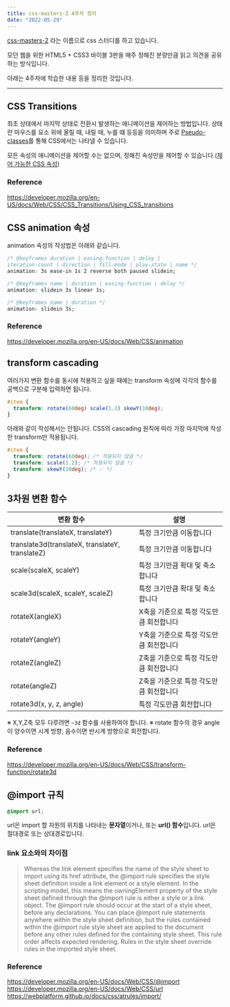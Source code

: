 ```yaml
---
title: css-masters-2 4주차 정리
date: "2022-05-29"
---
```


[css-masters-2](https://github.com/fe-backpackers/css-masters-2) 라는 이름으로 css 스터디를 하고 있습니다.

모던 웹을 위한 HTML5 + CSS3 바이블 3판을 매주 정해진 분량만큼 읽고 의견을 공유하는 방식입니다.

아래는 4주차에 학습한 내용 등을 정리한 것입니다.

---

## CSS Transitions

최초 상태에서 마지막 상태로 전환시 발생하는 애니메이션을 제어하는 방법입니다.
상태란 마우스를 요소 위에 올릴 때, 내릴 때, 누를 떄 등등을 의미하며 주로 [Pseudo-classes](https://developer.mozilla.org/en-US/docs/Web/CSS/Pseudo-classes)를 통해 CSS에서는 나타낼 수 있습니다.

모든 속성의 애니메이션을 제어할 수는 없으며, 정해진 속성만을 제어할 수 있습니다.([제어 가능한 CSS 속성](https://developer.mozilla.org/en-US/docs/Web/CSS/CSS_animated_properties))

### Reference

<https://developer.mozilla.org/en-US/docs/Web/CSS/CSS_Transitions/Using_CSS_transitions>

## CSS animation 속성

animation 속성의 작성법은 아래와 같습니다.

```css
/* @keyframes duration | easing-function | delay |
iteration-count | direction | fill-mode | play-state | name */
animation: 3s ease-in 1s 2 reverse both paused slidein;

/* @keyframes name | duration | easing-function | delay */
animation: slidein 3s linear 1s;

/* @keyframes name | duration */
animation: slidein 3s;
```

### Reference

<https://developer.mozilla.org/en-US/docs/Web/CSS/animation>

## transform cascading

여러가지 변환 함수를 동시에 적용하고 싶을 때에는 transform 속성에 각각의 함수를 공백으로 구분해 입력하면 됩니다.

```css
#item {
  transform: rotate(60deg) scale(1.2) skewY(10deg);
}
```

아래와 같이 작성해서는 안됩니다. CSS의 cascading 원칙에 따라 가장 마지막에 작성한 transform만 적용됩니다.

```css
#item {
  transform: rotate(60deg); /* 적용되지 않음 */
  transform: scale(1.2); /* 적용되지 않음 */
  transform: skewY(10deg); /* ✅ */
}
```

## 3차원 변환 함수

| 변환 함수                                       | 설명                                    |
| ----------------------------------------------- | --------------------------------------- |
| translate(translateX, translateY)               | 특정 크기만큼 이동합니다                |
| translate3d(translateX, translateY, translateZ) | 특정 크기만큼 이동합니다                |
| scale(scaleX, scaleY)                           | 특정 크기만큼 확대 및 축소합니다        |
| scale3d(scaleX, scaleY, scaleZ)                 | 특정 크기만큼 확대 및 축소합니다        |
| rotateX(angleX)                                 | X축을 기준으로 특정 각도만큼 회전합니다 |
| rotateY(angleY)                                 | Y축을 기준으로 특정 각도만큼 회전합니다 |
| rotateZ(angleZ)                                 | Z축을 기준으로 특정 각도만큼 회전합니다 |
| rotate(angleZ)                                  | Z축을 기준으로 특정 각도만큼 회전합니다 |
| rotate3d(x, y, z, angle)                        | 특정 각도만큼 회전합니다                |

※ X,Y,Z축 모두 다루려면 `~3d` 함수를 사용하여야 합니다.
※ rotate 함수의 경우 angle이 양수이면 시계 방향, 음수이면 반시계 방향으로 회전합니다.

### Reference

<https://developer.mozilla.org/en-US/docs/Web/CSS/transform-function/rotate3d>

## @import 규칙

```css
@import url;
```

url은 import 할 자원의 위치를 나타내는 **문자열**이거나, 또는 **url() 함수**입니다. url은 절대경로 또는 상대경로입니다.

### link 요소와의 차이점

> Whereas the link element specifies the name of the style sheet to import using its href attribute, the @import rule specifies the style sheet definition inside a link element or a style element. In the scripting model, this means the owningElement property of the style sheet defined through the @import rule is either a style or a link object. The @import rule should occur at the start of a style sheet, before any declarations. You can place @import rule statements anywhere within the style sheet definition, but the rules contained within the @import rule style sheet are applied to the document before any other rules defined for the containing style sheet. This rule order affects expected rendering. Rules in the style sheet override rules in the imported style sheet.

### Reference

<https://developer.mozilla.org/en-US/docs/Web/CSS/@import>
<https://developer.mozilla.org/en-US/docs/Web/CSS/url>
<https://webplatform.github.io/docs/css/atrules/import/>
